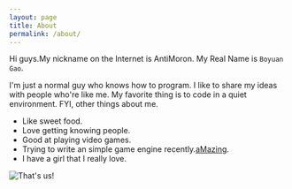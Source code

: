 ```yaml
---
layout: page
title: About
permalink: /about/
---
```


Hi guys.My nickname on the Internet is AntiMoron.
My Real Name is ```Boyuan Gao```.

I'm just a normal guy who knows how to program.
I like to share my ideas with people who're like me.
My favorite thing is to code in a quiet environment.
FYI, other things about me.

- Like sweet food.
- Love getting knowing people.
- Good at playing video games.
- Trying to write an simple game engine recently.<a href="https://github.com/AntiMoron/aMazing">aMazing</a>.
- I have a girl that I really love.

![That's us!]({{site.url}}/assets/about/Us.jpg)